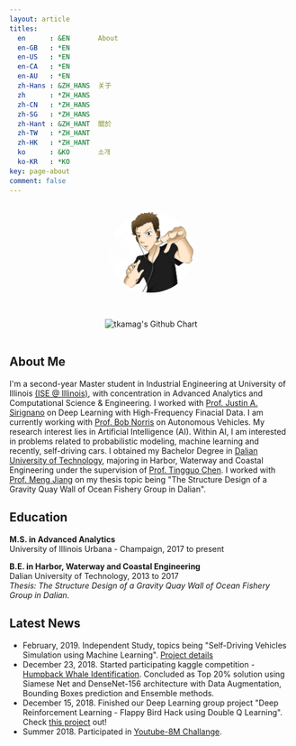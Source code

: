```yaml
---
layout: article
titles:
  en      : &EN       About
  en-GB   : *EN
  en-US   : *EN
  en-CA   : *EN
  en-AU   : *EN
  zh-Hans : &ZH_HANS  关于
  zh      : *ZH_HANS
  zh-CN   : *ZH_HANS
  zh-SG   : *ZH_HANS
  zh-Hant : &ZH_HANT  關於
  zh-TW   : *ZH_HANT
  zh-HK   : *ZH_HANT
  ko      : &KO       소개
  ko-KR   : *KO
key: page-about
comment: false
---
```


<img src="https://github.com/tkamag/tkamag.github.io/blob/main/images/avatar.png?raw=true" class="avatar" vspace="50" />
<br>

<div align="center">
  <img src="http://ghchart.rshah.org/f94f54/tkamag" alt="tkamag's Github Chart" />
</div><br>

## About Me

I'm a second-year Master student in Industrial Engineering at University of Illinois [(ISE @ Illinois)](https://ise.illinois.edu/), with concentration in Advanced Analytics and Computational Science & Engineering. I worked with [Prof. Justin A. Sirignano](http://jasirign.github.io/) on Deep Learning with High-Frequency Finacial Data. I am currently working with [Prof. Bob Norris](https://ise.illinois.edu/directory/profile/wrnorris) on Autonomous Vehicles. My research interest lies in Artificial Intelligence (AI). Within AI, I am interested in problems related to probabilistic modeling, machine learning and recently, self-driving cars. I obtained my Bachelor Degree in [Dalian University of Technology](http://en.dlut.edu.cn/), majoring in Harbor, Waterway and Coastal Engineering under the supervision of [Prof. Tingguo Chen](http://faculty.dlut.edu.cn/chentg/zh_CN/index/786083/list/index.htm). I worked with [Prof. Meng Jiang](http://faculty.dlut.edu.cn/1998011035/zh_CN/index.htm) on my thesis topic being "The Structure Design of a Gravity Quay Wall of Ocean Fishery Group in Dalian".

## Education

**M.S. in Advanced Analytics**  
University of Illinois Urbana - Champaign, 2017 to present

**B.E. in Harbor, Waterway and Coastal Engineering**  
Dalian University of Technology, 2013 to 2017  
*Thesis: The Structure Design of a Gravity Quay Wall of Ocean Fishery Group in Dalian.*

## Latest News

- February, 2019. Independent Study, topics being "Self-Driving Vehicles Simulation using Machine Learning". [Project details](https://github.com/Zhenye-Na/self-driving-vehicles-sim-with-ml)
- December 23, 2018. Started participating kaggle competition - [Humpback Whale Identification](https://www.kaggle.com/c/humpback-whale-identification). Concluded as Top 20% solution using Siamese Net and DenseNet-156 architecture with Data Augmentation, Bounding Boxes prediction and Ensemble methods.
- December 15, 2018. Finished our Deep Learning group project "Deep Reinforcement Learning - Flappy Bird Hack using Double Q Learning". Check [this project](https://github.com/drl-dql) out!
- Summer 2018. Participated in [Youtube-8M Challange](https://www.kaggle.com/c/youtube8m-2018).

<style>
img.center {
    display: block;
    margin: 0 auto;
}
img.avatar {
    border-radius: 50%;
    display: block;
    margin: 30px auto;
    width: 150px;
}
</style>
